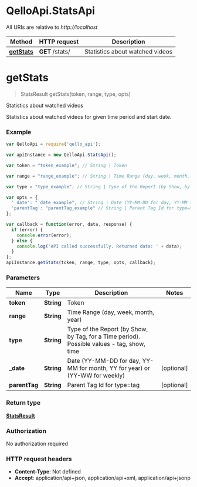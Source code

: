 # QelloApi.StatsApi

All URIs are relative to *http://localhost*

Method | HTTP request | Description
------------- | ------------- | -------------
[**getStats**](StatsApi.md#getStats) | **GET** /stats/ | Statistics about watched videos


<a name="getStats"></a>
# **getStats**
> StatsResult getStats(token, range, type, opts)

Statistics about watched videos

Statistics about watched videos for given time period and start date.

### Example
```javascript
var QelloApi = require('qello_api');

var apiInstance = new QelloApi.StatsApi();

var token = "token_example"; // String | Token

var range = "range_example"; // String | Time Range (day, week, month, year)

var type = "type_example"; // String | Type of the Report (by Show, by Tag, for a Time period). Possible values - tag, show, time

var opts = { 
  '_date': "_date_example", // String | Date (YY-MM-DD for day, YY-MM for month, YY for year) or (YY-WW for weekly)
  'parentTag': "parentTag_example" // String | Parent Tag Id for type=tag
};

var callback = function(error, data, response) {
  if (error) {
    console.error(error);
  } else {
    console.log('API called successfully. Returned data: ' + data);
  }
};
apiInstance.getStats(token, range, type, opts, callback);
```

### Parameters

Name | Type | Description  | Notes
------------- | ------------- | ------------- | -------------
 **token** | **String**| Token | 
 **range** | **String**| Time Range (day, week, month, year) | 
 **type** | **String**| Type of the Report (by Show, by Tag, for a Time period). Possible values - tag, show, time | 
 **_date** | **String**| Date (YY-MM-DD for day, YY-MM for month, YY for year) or (YY-WW for weekly) | [optional] 
 **parentTag** | **String**| Parent Tag Id for type&#x3D;tag | [optional] 

### Return type

[**StatsResult**](StatsResult.md)

### Authorization

No authorization required

### HTTP request headers

 - **Content-Type**: Not defined
 - **Accept**: application/api+json, application/api+xml, application/api+jsonp

